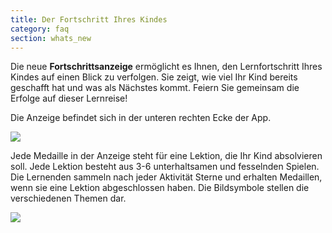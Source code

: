 ```yaml
---
title: Der Fortschritt Ihres Kindes
category: faq
section: whats_new
---
```

Die neue **Fortschrittsanzeige** ermöglicht es Ihnen, den Lernfortschritt Ihres Kindes auf einen Blick zu verfolgen. Sie zeigt, wie viel Ihr Kind bereits geschafft hat und was als Nächstes kommt. Feiern Sie gemeinsam die Erfolge auf dieser Lernreise!


Die Anzeige befindet sich in der unteren rechten Ecke der App.


  
![](https://help.studycat.com/hc/article_attachments/40392758902553)


 


Jede Medaille in der Anzeige steht für eine Lektion, die Ihr Kind absolvieren soll. Jede Lektion besteht aus 3-6 unterhaltsamen und fesselnden Spielen. Die Lernenden sammeln nach jeder Aktivität Sterne und erhalten Medaillen, wenn sie eine Lektion abgeschlossen haben. Die Bildsymbole stellen die verschiedenen Themen dar.


 


![](https://help.studycat.com/hc/article_attachments/40392758904601)